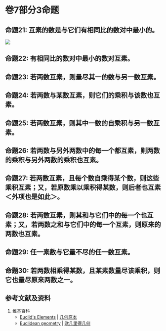 # 卷7部分3命题

## 命题21: 互素的数是与它们有相同比的数对中最小的。
![](/images/欧几里得几何/欧几里得元素中典型的几何实验/卷7部分3命题/1a1.jpg)

## 命题22: 有相同比的数对中最小的数对互素。

## 命题23: 若两数互素，则量尽其一的数与另一数互素。

## 命题24: 若两数与某数互素，则它们的乘积与该数也互素。

## 命题25: 若两数互素，则其中一数的自乘积与另一数互素。

## 命题26: 若两数与另外两数中的每一个都互素，则两数的乘积与另外两数的乘积也互素。

## 命题27: 若两数互素，且每个数自乘得某个数，则这些乘积互素；又，若原数乘以乘积得某数，则后者也互素＜外项也是如此＞。

## 命题28: 若两数互素，则其和与它们中的每一个也互素；又，若两数之和与它们中的每一个互素，则原来的两数也互素。

## 命题29: 任一素数与它量不尽的任一数互素。

## 命题30: 若两数相乘得某数，且某素数量尽该乘积，则它也量尽原来两数之一。

## 参考文献及资料

1. 维基百科
	- [Euclid's Elements](https://en.wikipedia.org/wiki/Euclid%27s_Elements) | [几何原本](https://zh.wikipedia.org/wiki/%E5%87%A0%E4%BD%95%E5%8E%9F%E6%9C%AC) 
	- [Euclidean geometry](https://en.wikipedia.org/wiki/Euclidean_geometry) | [欧几里得几何](https://zh.wikipedia.org/wiki/%E6%AC%A7%E5%87%A0%E9%87%8C%E5%BE%97%E5%87%A0%E4%BD%95) 

